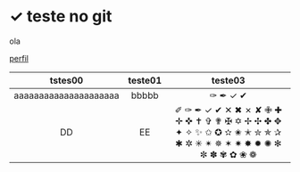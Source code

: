 # &#10003; teste no git


ola

[perfil][perfil]


[perfil]: https://github.com/wll8090/

tstes00|teste01|teste03
:-:|:-:|:-:
aaaaaaaaaaaaaaaaaaaaa|bbbbb|&#10001; &#10002; &#10003; &#10004;
DD|EE|&#10000; &#10001; &#10002; &#10003; &#10004; &#10005; &#10006; &#10007; &#10008; &#10009; &#10010; &#10011; &#10012; &#10013; &#10014; &#10015; &#10016; &#10017; &#10018; &#10019; &#10020; &#10021; &#10022; &#10023; &#10024; &#10025; &#10026; &#10027; &#10028; &#10029; &#10030; &#10031; &#10032; &#10033; &#10034; &#10035; &#10036; &#10037; &#10038; &#10039; &#10040; &#10041; &#10042; &#10043; &#10044; &#10045; &#10046; &#10047; &#10048; &#10049;
